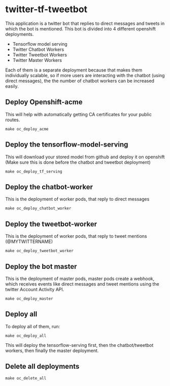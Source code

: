 # twitter-tf-tweetbot
This application is a twitter bot that replies to direct messages and tweets in which the bot is mentioned.
This bot is divided into 4 different openshift deployments.
* Tensorflow model serving
* Twitter Chatbot Workers
* Twitter Tweetbot Workers
* Twitter Master Workers

Each of them is a separate deployment because that makes them individually scalable, so if more users are interacting with the chatbot (using direct messages), the the number of chatbot workers can be increased easily.


## Deploy Openshift-acme
This will help with automatically getting CA certificates for your public routes.

`make oc_deploy_acme`

## Deploy the tensorflow-model-serving
This will download your stored model from github and deploy it on openshift
(Make sure this is done before the chatbot and tweetbot deployment)

`make oc_deploy_tf_serving`


## Deploy the chatbot-worker
This is the deployment of worker pods, that reply to direct messages

`make oc_deploy_chatbot_worker`

## Deploy the tweetbot-worker
This is the deployment of worker pods, that reply to tweet mentions (@MYTWITTERNAME)

`make oc_deploy_tweetbot_worker`

## Deploy the bot master
This is the deployment of master pods, master pods create a webhook, which receives events like direct messages and tweet mentions using the twitter Account Activity API.

`make oc_deploy_master`

## Deploy all
To deploy all of them, run:

`make oc_deploy_all`

 This will deploy the tensorflow-serving first, then the chatbot/tweetbot workers, then finally the master deployment.

## Delete all deployments

 `make oc_delete_all`
